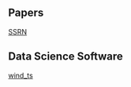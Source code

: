 ## Papers
[SSRN](https://papers.ssrn.com/sol3/results.cfm)

## Data Science Software
[wind_ts](www.windts.app)
